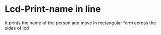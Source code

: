 # Lcd-Print-name in line
It prints the name of the person 
and move in rectangular form across the sides of lcd
